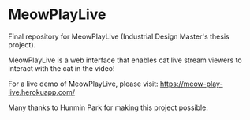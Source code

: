 # MeowPlayLive
Final repository for MeowPlayLive (Industrial Design Master's thesis project).

MeowPlayLive is a web interface that enables cat live stream viewers to interact with the cat in the video!

For a live demo of MeowPlayLive, please visit:
https://meow-play-live.herokuapp.com/

Many thanks to Hunmin Park for making this project possible.
